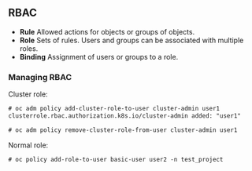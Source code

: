 ## RBAC

- **Rule**    Allowed actions for objects or groups of objects.
- **Role**  	Sets of rules. Users and groups can be associated with multiple roles.
- **Binding** 	Assignment of users or groups to a role.

### Managing RBAC
Cluster role:
```diff
# oc adm policy add-cluster-role-to-user cluster-admin user1
clusterrole.rbac.authorization.k8s.io/cluster-admin added: "user1"

# oc adm policy remove-cluster-role-from-user cluster-admin user1

```
Normal role:
```diff
# oc policy add-role-to-user basic-user user2 -n test_project

```

